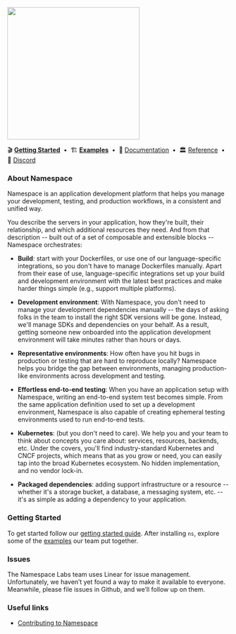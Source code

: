 <p>
  <a href="https://namespace.so">
    <img src="https://storage.googleapis.com/namespacelabs-docs-assets/gh/intro.svg" height="300">
  </a>
</p>

<div>
 🎬 <a href="https://namespace.so/docs/getting-started?utm_source=github"><b>Getting Started</b></a>
 <span>&nbsp;•&nbsp;</span>
 🏗️ <a href="https://namespace.so/docs#examples?utm_source=github"><b>Examples</b></a>
 <span>&nbsp;•&nbsp;</span>
 🗼 <a href="https://namespace.so/docs?utm_source=github">Documentation</a>
 <span>&nbsp;•&nbsp;</span>
 🏛️ <a href="https://namespace.so/docs/syntax-reference?utm_source=github">Reference</a>
 <span>&nbsp;•&nbsp;</span>
 💬 <a href="https://community.namespace.so/discord?utm_source=github">Discord</a>
</div>

### **About Namespace**

Namespace is an application development platform that helps you manage your development, testing,
and production workflows, in a consistent and unified way.

You describe the servers in your application, how they're built, their relationship, and which
additional resources they need. And from that description -- built out of a set of composable and
extensible blocks -- Namespace orchestrates:

- **Build**: start with your Dockerfiles, or use one of our language-specific integrations, so you
  don't have to manage Dockerfiles manually. Apart from their ease of use, language-specific
  integrations set up your build and development environment with the latest best practices and make
  harder things simple (e.g., support multiple platforms).

- **Development environment**: With Namespace, you don't need to manage your development
  dependencies manually -- the days of asking folks in the team to install the right SDK versions
  will be gone. Instead, we'll manage SDKs and dependencies on your behalf. As a result, getting
  someone new onboarded into the application development environment will take minutes rather than
  hours or days.

- **Representative environments**: How often have you hit bugs in production or testing that are
  hard to reproduce locally? Namespace helps you bridge the gap between environments, managing
  production-like environments across development and testing.

- **Effortless end-to-end testing**: When you have an application setup with Namespace, writing an
  end-to-end system test becomes simple. From the same application definition used to set up a
  development environment, Namespace is also capable of creating ephemeral testing environments used
  to run end-to-end tests.

- **Kubernetes**: (but you don't need to care). We help you and your team to think about concepts
  you care about: services, resources, backends, etc. Under the covers, you'll find
  industry-standard Kubernetes and CNCF projects, which means that as you grow or need, you can
  easily tap into the broad Kubernetes ecosystem. No hidden implementation, and no vendor lock-in.

- **Packaged dependencies**: adding support infrastructure or a resource -- whether it's a storage
  bucket, a database, a messaging system, etc. -- it's as simple as adding a dependency to your
  application.

### **Getting Started**

To get started follow our [getting started guide](https://namespace.so/docs/getting-started/). After
installing `ns`, explore some of the [examples](https://namespacelabs.dev/examples) our team put
together.

### **Issues**

The Namespace Labs team uses Linear for issue management. Unfortunately, we haven’t yet found a way
to make it available to everyone. Meanwhile, please file issues in Github, and we’ll follow up on
them.

### **Useful links**

- [Contributing to Namespace](/CONTRIBUTING.md)
